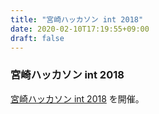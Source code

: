 ```yaml
---
title: "宮崎ハッカソン int 2018"
date: 2020-02-10T17:19:55+09:00
draft: false
---
```


### 宮崎ハッカソン int 2018
[宮崎ハッカソン int 2018](https://myzk-int.github.io/) を開催。